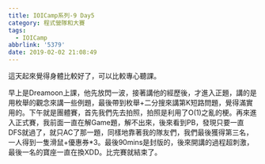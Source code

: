 ```yaml
---
title: IOICamp系列-9 Day5
category: 程式營隊和大賽
tags:
  - IOICamp
abbrlink: '5379'
date: 2019-02-02 21:08:49
---
```

這天起來覺得身體比較好了，可以比較專心聽課。
<!-- more -->
早上是Dreamoon上課，他先放閃一波，接著講他的經歷後，才進入正題，講的是用枚舉的觀念來講一些例題，最後帶到枚舉+二分搜來講第K短路問題，覺得滿實用的。下午就是團體賽，首先我們先去拍照，拍照是利用了O(1)之亂的梗。再來進入正式賽，我前面一直在解Game題，解不出來，後來看到PB，發現只要一直DFS就過了，就只AC了那一題，同樣地靠著我的隊友們，我們最後獲得第三名，一人得到一隻滑鼠+優惠券*3。最後90mins是封版的，後來開講的過程超刺激，最後一名的寶座一直在換XDD。比完賽就結束了。